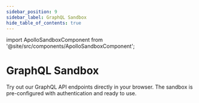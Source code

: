 ```yaml
---
sidebar_position: 9
sidebar_label: GraphQL Sandbox
hide_table_of_contents: true
---
```


import ApolloSandboxComponent from '@site/src/components/ApolloSandboxComponent';

# GraphQL Sandbox

Try out our GraphQL API endpoints directly in your browser. The sandbox is pre-configured with authentication and ready to use.

<ApolloSandboxComponent/>
